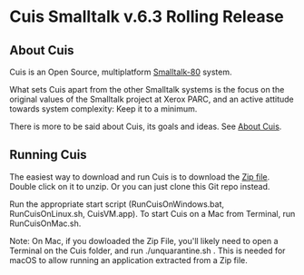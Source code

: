 # Cuis Smalltalk v.6.3 Rolling Release

## About Cuis

Cuis is an Open Source, multiplatform [Smalltalk-80](https://en.wikipedia.org/wiki/Smalltalk) system.

What sets Cuis apart from the other Smalltalk systems is the focus on the original values of the Smalltalk project at Xerox PARC, and an active attitude towards system complexity: Keep it to a minimum.

There is more to be said about Cuis, its goals and ideas. See
[About Cuis](https://github.com/Cuis-Smalltalk/Cuis-Smalltalk-Dev/blob/master/Documentation/AboutCuis.md).

## Running Cuis

The easiest way to download and run Cuis is to download the [Zip file](https://github.com/Cuis-Smalltalk/Cuis-Smalltalk-Dev/archive/refs/heads/master.zip). Double click on it to unzip. Or you can just clone this Git repo instead.

Run the appropriate start script (RunCuisOnWindows.bat, RunCuisOnLinux.sh, CuisVM.app). To start Cuis on a Mac from Terminal, run RunCuisOnMac.sh.

Note: On Mac, if you dowloaded the Zip File, you'll likely need to open a Terminal on the Cuis folder, and run ./unquarantine.sh . This is needed for macOS to allow running an application extracted from a Zip file.